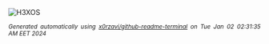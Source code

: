 <div align="justify">
<picture>
    <source media="(prefers-color-scheme: dark)" srcset="https://i.ibb.co/ZJMNpND/output-gif.gif">
    <source media="(prefers-color-scheme: light)" srcset="https://i.ibb.co/ZJMNpND/output-gif.gif">
    <img alt="H3XOS" src="https://i.ibb.co/ZJMNpND/output-gif.gif">
</picture>

<sub><i>Generated automatically using [x0rzavi/github-readme-terminal](https://github.com/x0rzavi/github-readme-terminal) on Tue Jan 02 02:31:35 AM EET 2024</i></sub>
</div>